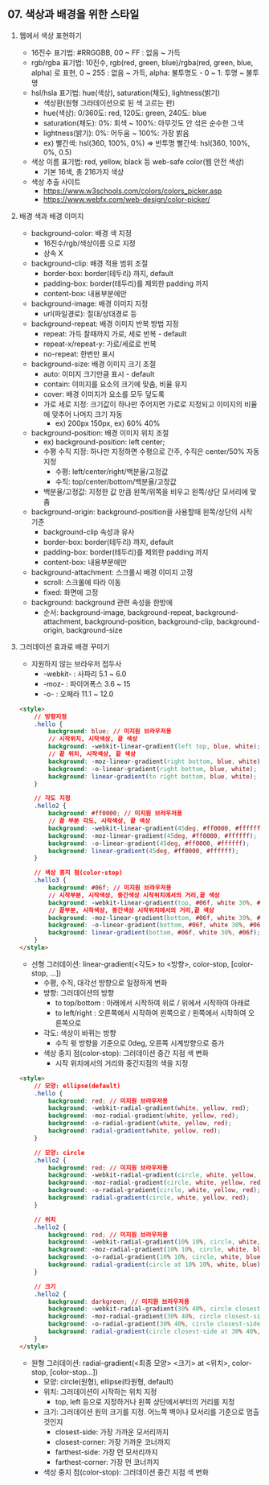 ## 07. 색상과 배경을 위한 스타일
1. 웹에서 색상 표현하기
	- 16진수 표기법: #RRGGBB, 00 ~ FF : 없음 ~ 가득
	- rgb/rgba 표기법: 10진수, rgb(red, green, blue)/rgba(red, green, blue, alpha) 로 표현, 0 ~ 255 : 없음 ~ 가득, alpha: 불투명도 - 0 ~ 1: 투명 ~ 불투명
	- hsl/hsla 표기법: hue(색상), saturation(채도), lightness(밝기)
		- 색상환(원형 그라데이션으로 된 색 고르는 판)
		- hue(색상): 0/360도: red, 120도: green, 240도: blue
		- saturation(채도): 0%: 회색 ~ 100%: 아무것도 안 섞은 순수한 그색
		- lightness(밝기): 0%: 어두움 ~ 100%: 가장 밝음
		- ex) 빨간색: hsl(360, 100%, 0%) => 반투명 빨간색: hsl(360, 100%, 0%, 0.5)
	- 색상 이름 표기법: red, yellow, black 등 web-safe color(웹 안전 색상)
		- 기본 16색, 총 216가지 색상
	- 색상 추출 사이트
		- https://www.w3schools.com/colors/colors_picker.asp
		- https://www.webfx.com/web-design/color-picker/

2. 배경 색과 배경 이미지
	- background-color: 배경 색 지정
		- 16진수/rgb/색상이름 으로 지정
		- 상속 X
	- background-clip: 배경 적용 범위 조절
		- border-box: border(테두리) 까지, default
		- padding-box: border(테두리)를 제외한 padding 까지
		- content-box: 내용부분에만
	- background-image: 배경 이미지 지정
		- url(파일경로): 절대/상대경로 등
	- background-repeat: 배경 이미지 반복 방법 지정
		- repeat: 가득 찰때까지 가로, 세로 반복 - default
		- repeat-x/repeat-y: 가로/세로로 반복
		- no-repeat: 한번만 표시
	- background-size: 배경 이미지 크기 조절
		- auto: 이미지 크기만큼 표시 - default
		- contain: 이미지를 요소의 크기에 맞춤, 비율 유지
		- cover: 배경 이미지가 요소를 모두 덮도록
		- 가로 세로 지정: 크기값이 하나만 주어지면 가로로 지정되고 이미지의 비율에 맞추어 나머지 크기 자동
			- ex) 200px 150px, ex) 60% 40%
	- background-position: 배경 이미지 위치 조절
		- ex) background-position: left center;
		- 수평 수직 지정: 하나만 지정하면 수평으로 간주, 수직은 center/50% 자동 지정
			- 수평: left/center/right/백분율/고정값
			- 수직: top/center/bottom/백분율/고정값
		- 백분율/고정값: 지정한 값 만큼 왼쪽/위쪽을 비우고 왼쪽/상단 모서리에 맞춤
	- background-origin: background-position을 사용할때 왼쪽/상단의 시작 기준
		- background-clip 속성과 유사
		- border-box: border(테두리) 까지, default
		- padding-box: border(테두리)를 제외한 padding 까지
		- content-box: 내용부분에만
	- background-attachment: 스크롤시 배경 이미지 고정
		- scroll: 스크롤에 따라 이동
		- fixed: 화면에 고정
	- background: background 관련 속성을 한방에
		- 순서: background-image, background-repeat, background-attachment,
			background-position, background-clip, background-origin, background-size


3. 그러데이션 효과로 배경 꾸미기
	- 지원하지 않는 브라우저 접두사
		- -webkit- : 사파리 5.1 ~ 6.0
		- -moz- : 파이어폭스 3.6 ~ 15
		- -o- : 오페라 11.1 ~ 12.0
	```html
	<style>
		// 방향지정
		.hello {
			background: blue; // 미지원 브라우저용
			// 시작위치, 시작색상, 끝 색상
			background: -webkit-linear-gradient(left top, blue, white);
			// 끝 위치, 시작색상, 끝 색상
			background: -moz-linear-gradient(right bottom, blue, white);
			background: -o-linear-gradient(right bottom, blue, white);
			background: linear-gradient(to right bottom, blue, white);
		}

		// 각도 지정
		.hello2 {
			background: #ff0000; // 미지원 브라우저용
			// 끝 부분 각도, 시작색상, 끝 색상
			background: -webkit-linear-gradient(45deg, #ff0000, #ffffff);
			background: -moz-linear-gradient(45deg, #ff0000, #ffffff);
			background: -o-linear-gradient(45deg, #ff0000, #ffffff);
			background: linear-gradient(45deg, #ff0000, #ffffff);
		}

		// 색상 중지 점(color-stop)
		.hello3 {
			background: #06f; // 미지원 브라우저용
			// 시작부분, 시작색상, 중간색상 시작위치에서의 거리,끝 색상
			background: -webkit-linear-gradient(top, #06f, white 30%, #06f);
			// 끝부분, 시작색상, 중간색상 시작위치에서의 거리,끝 색상
			background: -moz-linear-gradient(bottom, #06f, white 30%, #06f);
			background: -o-linear-gradient(bottom, #06f, white 30%, #06f);
			background: linear-gradient(bottom, #06f, white 30%, #06f);
		}
	</style>
	```
	- 선형 그러데이션: linear-gradient(<각도> to <방향>, color-stop, [color-stop, ...])
		- 수평, 수직, 대각선 방향으로 일정하게 변화
		- 방향: 그러데이션의 방향
			- to top/bottom : 아래에서 시작하여 위로 / 위에서 시작하여 아래로
			- to left/right : 오른쪽에서 시작하여 왼쪽으로 / 왼쪽에서 시작하여 오른쪽으로
		- 각도: 색상이 바뀌는 방향
			- 수직 윗 방향을 기준으로 0deg, 오른쪽 시계방향으로 증가
		- 색상 중지 점(color-stop): 그러데이션 중간 지점 색 변화
			- 시작 위치에서의 거리와 중간지점의 색을 지정

	```html
	<style>
		// 모양: ellipse(default)
		.hello {
			background: red; // 미지원 브라우저용
			background: -webkit-radial-gradient(white, yellow, red);
			background: -moz-radial-gradient(white, yellow, red);
			background: -o-radial-gradient(white, yellow, red);
			background: radial-gradient(white, yellow, red);
		}

		// 모양: circle
		.hello2 {
			background: red; // 미지원 브라우저용
			background: -webkit-radial-gradient(circle, white, yellow, red);
			background: -moz-radial-gradient(circle, white, yellow, red);
			background: -o-radial-gradient(circle, white, yellow, red);
			background: radial-gradient(circle, white, yellow, red);
		}

		// 위치
		.hello2 {
			background: red; // 미지원 브라우저용
			background: -webkit-radial-gradient(10% 10%, circle, white, blue);
			background: -moz-radial-gradient(10% 10%, circle, white, blue);
			background: -o-radial-gradient(10% 10%, circle, white, blue);
			background: radial-gradient(circle at 10% 10%, white, blue);
		}

		// 크기
		.hello2 {
			background: darkgreen; // 미지원 브라우저용
			background: -webkit-radial-gradient(30% 40%, circle closest-side, white, yellow, green);
			background: -moz-radial-gradient(30% 40%, circle closest-side, white, yellow, green);
			background: -o-radial-gradient(30% 40%, circle closest-side, white, yellow, green);
			background: radial-gradient(circle closest-side at 30% 40%, white, yellow, green);
		}
	</style>
	```
	- 원형 그러데이션: radial-gradient(<최종 모양> <크기> at <위치>, color-stop, [color-stop...])
		- 모양: circle(원형), ellipse(타원형, default)
		- 위치: 그러데이션이 시작하는 위치 지정
			- top, left 등으로 지정하거나 왼쪽 상단에서부터의 거리를 지정
		- 크기: 그러데이션 원의 크기를 지정. 어느쪽 벽이나 모서리를 기준으로 멈출 것인지
			- closest-side: 가장 가까운 모서리까지
			- closest-corner: 가장 가까운 코너까지
			- farthest-side: 가장 먼 모서리까지
			- farthest-corner: 가장 먼 코너까지
		- 색상 중지 점(color-stop): 그러데이션 중간 지점 색 변화
